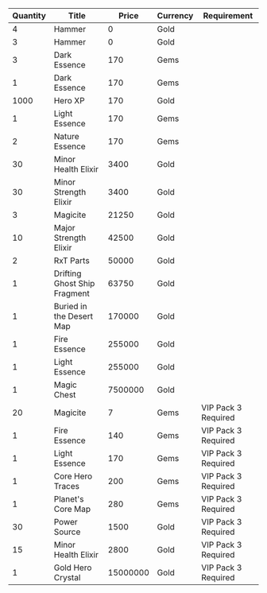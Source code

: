 | Quantity | Title | Price | Currency |  Requirement |
| -------- | ----- | ----- | -------- |  ----------- |
| 4 | Hammer | 0 | Gold |  |
| 3 | Hammer | 0 | Gold |  |
| 3 | Dark Essence | 170 | Gems |  |
| 1 | Dark Essence | 170 | Gems |  |
| 1000 | Hero XP | 170 | Gold |  |
| 1 | Light Essence | 170 | Gems |  |
| 2 | Nature Essence | 170 | Gems |  |
| 30 | Minor Health Elixir | 3400 | Gold |  |
| 30 | Minor Strength Elixir | 3400 | Gold |  |
| 3 | Magicite | 21250 | Gold |  |
| 10 | Major Strength Elixir | 42500 | Gold |  |
| 2 | RxT Parts | 50000 | Gold |  |
| 1 | Drifting Ghost Ship Fragment | 63750 | Gold |  |
| 1 | Buried in the Desert Map | 170000 | Gold |  |
| 1 | Fire Essence | 255000 | Gold |  |
| 1 | Light Essence | 255000 | Gold |  |
| 1 | Magic Chest | 7500000 | Gold |  |
| 20 | Magicite | 7 | Gems | VIP Pack 3 Required |
| 1 | Fire Essence | 140 | Gems | VIP Pack 3 Required |
| 1 | Light Essence | 170 | Gems | VIP Pack 3 Required |
| 1 | Core Hero Traces | 200 | Gems | VIP Pack 3 Required |
| 1 | Planet's Core Map | 280 | Gems | VIP Pack 3 Required |
| 30 | Power Source | 1500 | Gold | VIP Pack 3 Required |
| 15 | Minor Health Elixir | 2800 | Gold | VIP Pack 3 Required |
| 1 | Gold Hero Crystal | 15000000 | Gold | VIP Pack 3 Required |
